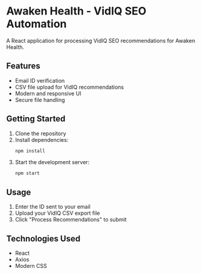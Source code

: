 # Awaken Health - VidIQ SEO Automation

A React application for processing VidIQ SEO recommendations for Awaken Health.

## Features

- Email ID verification
- CSV file upload for VidIQ recommendations
- Modern and responsive UI
- Secure file handling

## Getting Started

1. Clone the repository
2. Install dependencies:
   ```bash
   npm install
   ```
3. Start the development server:
   ```bash
   npm start
   ```

## Usage

1. Enter the ID sent to your email
2. Upload your VidIQ CSV export file
3. Click "Process Recommendations" to submit

## Technologies Used

- React
- Axios
- Modern CSS 